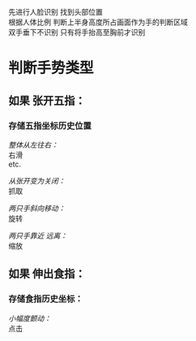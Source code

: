 先进行人脸识别 找到头部位置  
根据人体比例 判断上半身高度所占画面作为手的判断区域  
双手垂下不识别 只有将手抬高至胸前才识别  
  
  
# 判断手势类型  

## 如果 张开五指：  
### 存储五指坐标历史位置  
  
*整体从左往右：*  
右滑  
etc.  

*从张开变为关闭：*  
抓取

*两只手斜向移动：*  
旋转  
  
*两只手靠近 远离：*  
缩放  
  
## 如果 伸出食指：
### 存储食指历史坐标：  

*小幅度颤动：*    
点击  
